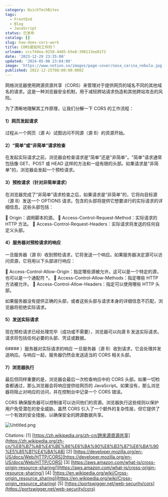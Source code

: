 ```yaml
---
category: QuickTechBites
tags:
  - FrontEnd
  - Blog
  - JavaScript
status: 已发布
catalog: []
slug: how-does-cors-work
title: CORS是如何工作的？
urlname: ccc749ea-0258-4485-b5e8-390113ee81f2
date: '2023-12-29 23:35:00'
updated: '2024-05-08 23:04:00'
image: 'https://www.notion.so/images/page-cover/nasa_carina_nebula.jpg'
published: 2022-12-25T08:00:00.000Z
---
```


网络浏览器使用跨源资源共享（CORS）来管理对于提供网页的域名不同的其他域名的请求。这是一种浏览器安全机制，用于减轻跨站请求伪造和其他跨站攻击的风险。


为了清晰地理解其工作原理，让我们分解一下 CORS 的工作流程：


#### 1）网页发起请求
过程从一个网页（源 A）试图访问不同源（源 B）的资源开始。


#### 2）“简单”或“非简单”请求检查
在发起实际请求之前，浏览器会检查请求是"简单"还是"非简单"。"简单"请求通常包括像 GET、POST 或 HEAD 这样的方法和一组有限的头部。如果请求是"非简单"的，浏览器会发起一个预检请求。


#### 3）预检请求（针对非简单请求）
在浏览器完成了“非简单”请求检查之后，如果请求是“非简单”的，它将向目标源（源 B）发送一个 OPTIONS 请求。包含的头部将提供它想要进行的实际请求的详细信息。这些头部包括：


🔸 Origin：调用脚本的源。
🔸 Access-Control-Request-Method：实际请求的 HTTP 方法。
🔸 Access-Control-Request-Headers：实际请求将发送的任何自定义头部。


#### 4）服务器对预检请求的响应
一旦服务器（源 B）收到预检请求，它将发送一个响应。如果服务器决定源可以访问资源，它将用以下头部进行响应：


🔹 Access-Control-Allow-Origin：指定哪些源被允许。这可以是一个特定的源，也可以是一个通配符 *。
🔹 Access-Control-Allow-Methods：指定哪些 HTTP 方法被允许。
🔹 Access-Control-Allow-Headers：指定可以使用哪些 HTTP 头部。


如果服务器没有提供正确的头部，或者这些头部与请求本身的详细信息不匹配，浏览器将拒绝实际请求。


#### 5）发送实际请求
现在预检请求已经处理完毕（成功或不需要），浏览器可以向源 B 发送实际请求。请求将包括任何必要的头部、凭证或数据。


6#### ）服务器对实际请求的响应
一旦服务器（源 B）收到请求，它会处理并发送响应。与响应一起，服务器仍然会发送适当的 CORS 相关头部。


#### 7）浏览器执行
最后但同样重要的是，浏览器会最后一次检查响应中的 CORS 头部。如果一切检查都通过，那么浏览器会将响应提供给网页的 JavaScript。如果没有，那么浏览器将阻止对响应的访问，并在控制台中记录一个 CORS 错误。


CORS 确保服务器可以控制谁可以访问他们的资源。浏览器执行这些规则以保护用户免受潜在的安全威胁。虽然 CORS 引入了一个额外的复杂性层，但它提供了一个有效的安全措施，以确保安全的跨源数据共享。


![Untitled.png](https://prod-files-secure.s3.us-west-2.amazonaws.com/5d24fe63-e567-4804-86f9-9fdc62e13082/b3deb140-f22b-4520-bcee-759301567801/Untitled.png?X-Amz-Algorithm=AWS4-HMAC-SHA256&X-Amz-Content-Sha256=UNSIGNED-PAYLOAD&X-Amz-Credential=ASIAZI2LB4664RVQEO47%2F20250410%2Fus-west-2%2Fs3%2Faws4_request&X-Amz-Date=20250410T213442Z&X-Amz-Expires=3600&X-Amz-Security-Token=IQoJb3JpZ2luX2VjEDMaCXVzLXdlc3QtMiJHMEUCIQDzARpRLF%2B6HKUeFrYGc4OJT2bwNjSuE0N5xxZpAzbT%2FAIgNbdIhc8%2BSRTRwYA4BoHK7QHxGkT5VsgF3UI%2Bv%2FnecAkqiAQIrP%2F%2F%2F%2F%2F%2F%2F%2F%2F%2FARAAGgw2Mzc0MjMxODM4MDUiDOi844V4PVvBpKGRjircA4kDO%2BC2OdEsytv5z8blQDsehLM5%2FDkp%2Bm96stEgi2%2ByYpER1%2ByAhQoXucvPz058a0b0%2FaQubvS7F0i%2FRzgoTgIellwJhrfhqYBxVQ7Ni6A%2FsAkbwIY0PbeW%2BPtJHcgmHHHEb2CSj9xPxp9KlvsXnjCDo5A%2B0e48YHUH9iSlo1sCLSeSIMNkzdjf1qdaXhtYpAgS25FN4hyZBhv09Noyw%2FAnLkHvHelNNx239LUOzyJkuLudvHqj%2FGnqXotOF%2F%2BrYWfdKaNt5SDjDO859XhPqKu3RV648yBTjhG8kn9flDRkQVXwUNGz%2BvaH90Q4tfC3bM%2FLi%2BoiXy%2F9tUKxJEY27pkPJjiZhivs3F4C92nqIWN%2Fr457%2FcULTYeL1H8dOnWJfIT3v7HxoyXvNX0f%2BbGICa2MVlVl44uu3v7HH%2BVlZ3DFY8zQG1r3fo4RXE9fh1MlNHETvHEMitACbFYVjtVbrYPe%2Fx%2ByCkA8KDHDkeh6DLJpyn%2BbFnhdvO71QiENcxhsIeAPsQhW68I%2BbeO5NztXoP1K0iTMc2oNo9CQj0wFHU%2FaEpFtOlVC1dr4tvgPhWkOmt2zqb3YwdRSI7UQy1BqubAFzymIRPxh0258bN71le83g5lWmd27vI20I5XWMJOx4L8GOqUB3OXVLv17M4tPhnQLRmm%2BvGpL%2Bq5f9CClkJoY%2BxajO%2BcEBKbhmLqZVAMEM4so3xUk8Not%2B3W7Ek5XJvoDtnHXSHlbDkxKAHFGWHUFeS0E6TeBO2Jegd3vI6KdvAsKE%2BnpwdpTG0Gjq43SwcBBzefE8469%2FkEWq4e4PznAeelFXEAL2MOXA4ATh7%2BZuJHTLaItXG7AtVQJ%2BG7Gx8PSGwVSCZQC%2FLwx&X-Amz-Signature=0160d2310d653ff26b1663040d38546d3a5478cabbd2fc654deba6eed3a7ef7f&X-Amz-SignedHeaders=host&x-id=GetObject)


Citations:
[1] [https://zh.wikipedia.org/zh-cn/跨來源資源共享](https://zh.wikipedia.org/zh-cn/%E8%B7%A8%E4%BE%86%E6%BA%90%E8%B3%87%E6%BA%90%E5%85%B1%E4%BA%AB)
[2] [https://developer.mozilla.org/en-US/docs/Web/HTTP/CORS](https://developer.mozilla.org/en-US/docs/Web/HTTP/CORS)
[3] [https://aws.amazon.com/what-is/cross-origin-resource-sharing/](https://aws.amazon.com/what-is/cross-origin-resource-sharing/)
[4] [https://en.wikipedia.org/wiki/Cross-origin_resource_sharing](https://en.wikipedia.org/wiki/Cross-origin_resource_sharing)
[5] [https://portswigger.net/web-security/cors](https://portswigger.net/web-security/cors)

